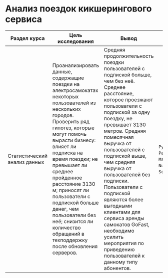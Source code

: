 # Анализ поездок кикшерингового сервиса

Раздел курса| Цель исследования | Вывод | Стэк
------------- |------------------|---------------- | -----------------------
Статистический анализ данных |Проанализировать данные, содержащие поездки на электросамокатах некоторых пользователей из нескольких городов. Проверить ряд гипотез, которые могут помочь вырасти бизнесу: влияет ли подписка на время поездки; не превышает ли среднее пройденное расстояние 3130 м; приносят ли пользователи с подпиской больше денег, чем пользователи без неё; снизится ли количество обращений в техподдержку после обновления серверов. | Средняя продолжительность поездки пользователей с подпиской больше, чем без неё. Среднее расстояние, которое проезжают пользователи с подпиской за одну поездку, не превышает 3130 метров. Средняя помесячная выручка от пользователей с подпиской выше, чем средняя выручка от пользователей без подписки. Пользователи с подпиской являются более выгодными клиентами для сервиса аренды самокатов GoFast, необходимо усилить мероприятия по приведению пользователей к данному типу абонентов. | `Python`, `Pandas`, `Matplotlib`, `Numpy`, `Scipy`, `Math`
